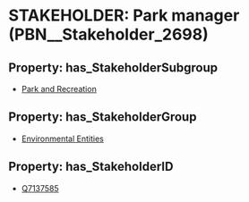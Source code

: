 # STAKEHOLDER: __Park manager__ (PBN__Stakeholder_2698)

## Property: has_StakeholderSubgroup

* [Park and Recreation](PBN__StakeholderSubgroup_28)

## Property: has_StakeholderGroup

* [Environmental Entities](PBN__StakeholderGroup_13)

## Property: has_StakeholderID

* [Q7137585](Q7137585)

